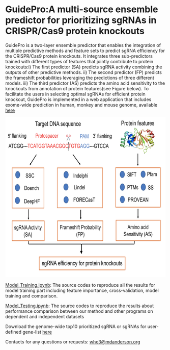 # GuidePro:A multi-source ensemble predictor for prioritizing sgRNAs in CRISPR/Cas9 protein knockouts

GuidePro is a two-layer ensemble predictor that enables the integration of multiple predictive methods and feature sets to predict sgRNA efficiency for the CRISPR/Cas9 protein knockouts. It integrates three sub-predictors trained with different types of features that jointly contribute to protein knockouts:i) The first predictor (SA) predicts sgRNA activity combining the outputs of other predictive methods. ii) The second predictor (FP) predicts the frameshift probabilities leveraging the predictions of three different models. iii) The third predictor (AS) predicts the amino acid sensitivity to the knockouts from annotation of protein features(see Figure below). To facilitate the users in selecting optimal sgRNAs for efficient protein knockout, GuidePro is implemented in a web application that includes exome-wide prediction in human, monkey and mouse genome, available <a href="https://bioinformatics.mdanderson.org/apps/GuidePro/" target="_blank">here<i class="fas fa-external-link-square-alt"></i></a>

<div align="center"><img src="Figures/Workflow.png"  height="500" width="700"></div>

[Model_Training.ipynb](https://github.com/MDhewei/GuidePro/blob/master/Model_Training.ipynb): The source codes to reproduce all the results for model training part including feature importance, cross-validation, model training and comparison.

[Model_Testing.ipynb](https://github.com/MDhewei/GuidePro/blob/master/Model_Testing.ipynb): The source codes to reproduce the results about performance comparison between our method and other programs on dependent and independent datasets

Download the genome-wide top10 prioritized sgRNA or sgRNAs for user-defined gene-list [here](https://github.com/MDhewei/GuidePro/blob/master/Downloads)

Contacts for any questions or requests: 
whe3@mdanderson.org




